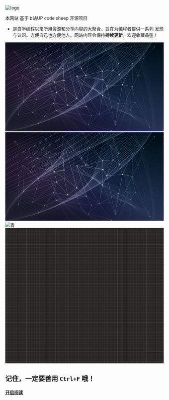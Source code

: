 
![logo](https://cdn.jsdelivr.net/gh/justacoder99/r2coding@master/img/r2coding_logo_cover.7hb2s8l3eqk0.png)


本网站 基于 b站UP code sheep 开源项目

- 是自学编程以来所用资源和分享内容的大聚合。旨在为编程者提供一系列 发现与认识。方便自己也方便他人。网站内容会保持**持续更新**，欢迎收藏品鉴！


![](img\img1-frequency-wave1920.png)
![](img/img1-frequency-wave1920.png)
![青](https://gitee.com/cayn/imsges/raw/master/USB_Display.png)
![](Pasted%20image%2020230304201220.png)

## 记住，一定要善用 `Ctrl+F` 哦！

#### [**开启阅读**](README.md)